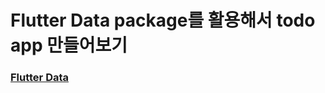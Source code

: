 # Flutter Data package를 활용해서 todo app 만들어보기

### [Flutter Data](https://pub.dev/packages/flutter_data)


